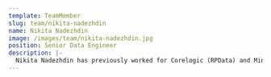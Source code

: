 ```yaml
---
template: TeamMember
slug: team/nikita-nadezhdin
name: Nikita Nadezhdin
image: /images/team/nikita-nadezhdin.jpg
position: Senior Data Engineer
description: |-
  Nikita Nadezhdin has previously worked for Corelogic (RPData) and Mincom (now ABB) where his goal was to ensure data quality and user satisfaction. With a passion for streaming data and low-latency processing, he is working on building a solid data foundation for SystemView.
---
```

